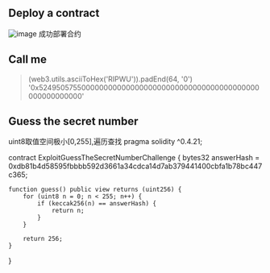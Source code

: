 ## Deploy a contract
![image](https://user-images.githubusercontent.com/118118760/223460455-645af028-aac9-4c26-8a1b-816c65241bda.png)
成功部署合约
## Call me
> (web3.utils.asciiToHex('RIPWU')).padEnd(64, '0')
'0x52495057550000000000000000000000000000000000000000000000000000'
## Guess the secret number
uint8取值空间极小[0,255],遍历查找
pragma solidity ^0.4.21;

contract ExploitGuessTheSecretNumberChallenge {
    bytes32 answerHash = 0xdb81b4d58595fbbbb592d3661a34cdca14d7ab379441400cbfa1b78bc447c365;

    function guess() public view returns (uint256) {
        for (uint8 n = 0; n < 255; n++) {
            if (keccak256(n) == answerHash) {
                return n;
            }
        }

        return 256;
    }
}
